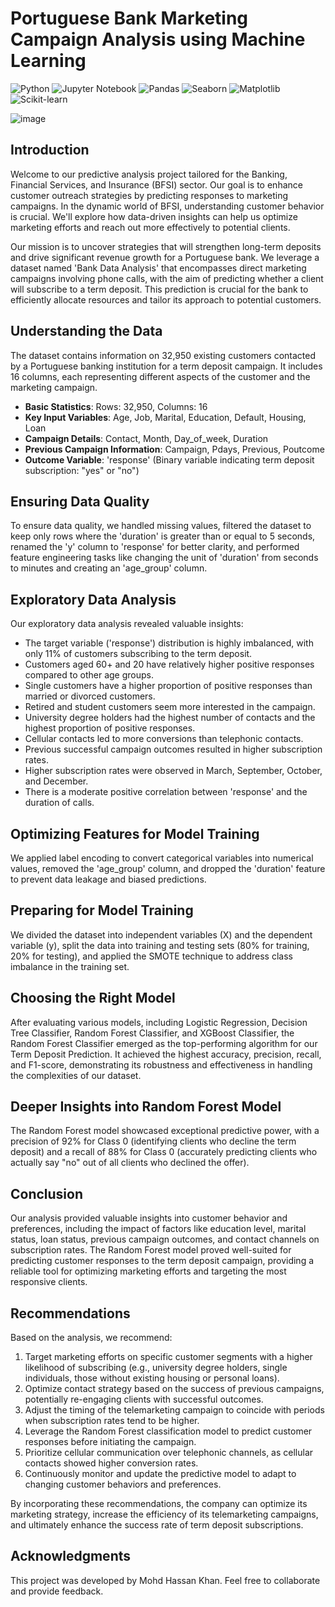 # Portuguese Bank Marketing Campaign Analysis using Machine Learning 
![Python](https://img.shields.io/badge/-Python-3776AB?style=flat-square&logo=python&logoColor=white) ![Jupyter Notebook](https://img.shields.io/badge/-Jupyter%20Notebook-F37626?style=flat-square&logo=jupyter&logoColor=white) ![Pandas](https://img.shields.io/badge/-Pandas-150458?style=flat-square&logo=pandas&logoColor=white) ![Seaborn](https://img.shields.io/badge/-Seaborn-339933?style=flat-square&logo=seaborn&logoColor=white) ![Matplotlib](https://img.shields.io/badge/-Matplotlib-339933?style=flat-square&logo=matplotlib&logoColor=white) ![Scikit-learn](https://img.shields.io/badge/-Scikit--learn-F7931E?style=flat-square&logo=scikit-learn&logoColor=white)


![image](https://github.com/hassankhan2608/PORTUGUESE-BANK-MARKETING-ANALYSIS/assets/149296407/f944911f-d6e0-475f-965d-39c787a5a874)


## Introduction

Welcome to our predictive analysis project tailored for the Banking, Financial Services, and Insurance (BFSI) sector. Our goal is to enhance customer outreach strategies by predicting responses to marketing campaigns. In the dynamic world of BFSI, understanding customer behavior is crucial. We'll explore how data-driven insights can help us optimize marketing efforts and reach out more effectively to potential clients.

Our mission is to uncover strategies that will strengthen long-term deposits and drive significant revenue growth for a Portuguese bank. We leverage a dataset named 'Bank Data Analysis' that encompasses direct marketing campaigns involving phone calls, with the aim of predicting whether a client will subscribe to a term deposit. This prediction is crucial for the bank to efficiently allocate resources and tailor its approach to potential customers.

## Understanding the Data

The dataset contains information on 32,950 existing customers contacted by a Portuguese banking institution for a term deposit campaign. It includes 16 columns, each representing different aspects of the customer and the marketing campaign.

- **Basic Statistics**: Rows: 32,950, Columns: 16
- **Key Input Variables**: Age, Job, Marital, Education, Default, Housing, Loan
- **Campaign Details**: Contact, Month, Day_of_week, Duration
- **Previous Campaign Information**: Campaign, Pdays, Previous, Poutcome
- **Outcome Variable**: 'response' (Binary variable indicating term deposit subscription: "yes" or "no")

## Ensuring Data Quality

To ensure data quality, we handled missing values, filtered the dataset to keep only rows where the 'duration' is greater than or equal to 5 seconds, renamed the 'y' column to 'response' for better clarity, and performed feature engineering tasks like changing the unit of 'duration' from seconds to minutes and creating an 'age_group' column.

## Exploratory Data Analysis

Our exploratory data analysis revealed valuable insights:

- The target variable ('response') distribution is highly imbalanced, with only 11% of customers subscribing to the term deposit.
- Customers aged 60+ and 20 have relatively higher positive responses compared to other age groups.
- Single customers have a higher proportion of positive responses than married or divorced customers.
- Retired and student customers seem more interested in the campaign.
- University degree holders had the highest number of contacts and the highest proportion of positive responses.
- Cellular contacts led to more conversions than telephonic contacts.
- Previous successful campaign outcomes resulted in higher subscription rates.
- Higher subscription rates were observed in March, September, October, and December.
- There is a moderate positive correlation between 'response' and the duration of calls.

## Optimizing Features for Model Training

We applied label encoding to convert categorical variables into numerical values, removed the 'age_group' column, and dropped the 'duration' feature to prevent data leakage and biased predictions.

## Preparing for Model Training

We divided the dataset into independent variables (X) and the dependent variable (y), split the data into training and testing sets (80% for training, 20% for testing), and applied the SMOTE technique to address class imbalance in the training set.

## Choosing the Right Model

After evaluating various models, including Logistic Regression, Decision Tree Classifier, Random Forest Classifier, and XGBoost Classifier, the Random Forest Classifier emerged as the top-performing algorithm for our Term Deposit Prediction. It achieved the highest accuracy, precision, recall, and F1-score, demonstrating its robustness and effectiveness in handling the complexities of our dataset.

## Deeper Insights into Random Forest Model

The Random Forest model showcased exceptional predictive power, with a precision of 92% for Class 0 (identifying clients who decline the term deposit) and a recall of 88% for Class 0 (accurately predicting clients who actually say "no" out of all clients who declined the offer).

## Conclusion

Our analysis provided valuable insights into customer behavior and preferences, including the impact of factors like education level, marital status, loan status, previous campaign outcomes, and contact channels on subscription rates. The Random Forest model proved well-suited for predicting customer responses to the term deposit campaign, providing a reliable tool for optimizing marketing efforts and targeting the most responsive clients.

## Recommendations

Based on the analysis, we recommend:

1. Target marketing efforts on specific customer segments with a higher likelihood of subscribing (e.g., university degree holders, single individuals, those without existing housing or personal loans).
2. Optimize contact strategy based on the success of previous campaigns, potentially re-engaging clients with successful outcomes.
3. Adjust the timing of the telemarketing campaign to coincide with periods when subscription rates tend to be higher.
4. Leverage the Random Forest classification model to predict customer responses before initiating the campaign.
5. Prioritize cellular communication over telephonic channels, as cellular contacts showed higher conversion rates.
6. Continuously monitor and update the predictive model to adapt to changing customer behaviors and preferences.

By incorporating these recommendations, the company can optimize its marketing strategy, increase the efficiency of its telemarketing campaigns, and ultimately enhance the success rate of term deposit subscriptions.

## Acknowledgments
This project was developed by Mohd Hassan Khan. Feel free to collaborate and provide feedback.

